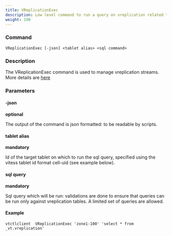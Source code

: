 ```yaml
---
title: VReplicationExec
description: Low level command to run a query on vreplication related tables
weight: 190
---
```


### Command

```
VReplicationExec [-json] <tablet alias> <sql command>
```

### Description

The VReplicationExec command is used to manage vreplication streams. More details are [here](../vreplication#exec)

### Parameters

#### -json 
**optional**

<div class="cmd">
The output of the command is json formatted: to be readable by scripts.
</div>

#### tablet alias 
**mandatory**

<div class="cmd">
Id of the target tablet on which to run the sql query, specified using the vitess tablet id format
cell-uid (see example below).
</div>

#### sql query 
**mandatory**

<div class="cmd">
Sql query which will be run: validations are done to ensure that queries can be run only against vreplication tables.
A limited set of queries are allowed. 
</div>

#### Example
```
vtctlclient  VReplicationExec 'zone1-100' 'select * from _vt.vreplication'
```
